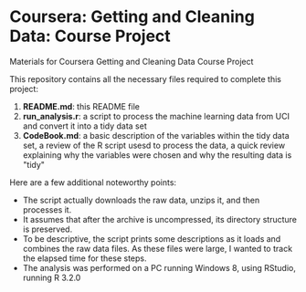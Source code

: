 # Coursera: Getting and Cleaning Data: Course Project
Materials for Coursera Getting and Cleaning Data Course Project

This repository contains all the necessary files required to complete this 
project:  

1. __README.md__: this README file  
2. __run_analysis.r__: a script to process the machine learning data from UCI and 
convert it into a tidy data set  
3. __CodeBook.md__: a basic description of the variables within the tidy data set, 
a review of the R script usesd to process the data, a quick review explaining 
why the variables were chosen and why the resulting data is "tidy"  

Here are a few additional noteworthy points:  

* The script actually downloads the raw data, unzips it, and then processes it.  
* It assumes that after the archive is uncompressed, its directory structure is 
preserved.  
* To be descriptive, the script prints some descriptions as it loads and 
combines the raw data files. As these files were large, I wanted to track the 
elapsed time for these steps. 
* The analysis was performed on a PC running Windows 8, using RStudio, 
running R 3.2.0  
